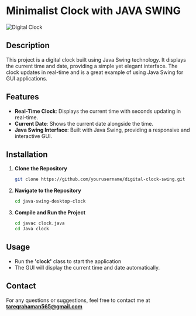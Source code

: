 # Minimalist Clock with JAVA SWING

![Digital Clock](https://github.com/tareqrahaman/java-swing-desktop-clock/assets/147906385/a172121e-092a-4b95-8fa8-00d77acbd808)

## Description
This project is a digital clock built using Java Swing technology. It displays the current time and date, providing a simple yet elegant interface. The clock updates in real-time and is a great example of using Java Swing for GUI applications.

## Features
- **Real-Time Clock**: Displays the current time with seconds updating in real-time.
- **Current Date**: Shows the current date alongside the time.
- **Java Swing Interface**: Built with Java Swing, providing a responsive and interactive GUI.

## Installation
1. **Clone the Repository**
   ```bash
   git clone https://github.com/yourusername/digital-clock-swing.git
2. **Navigate to the Repository**
   ```bash
   cd java-swing-desktop-clock
3. **Compile and Run the Project**
   ```bash
   cd javac clock.java
   cd Java clock

## Usage 
* Run the **'clock'** class to start the application
* The GUI will display the current time and date automatically.

## Contact
For any questions or suggestions, feel free to contact me at **tareqrahaman565@gmail.com**
   
   
